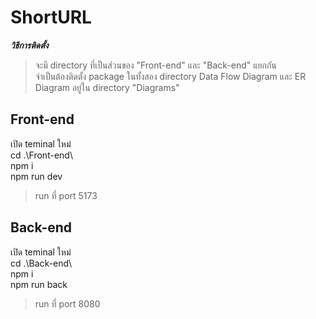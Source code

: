 # ShortURL
***วิธีการติดตั้ง***

> จะมี directory ที่เป็นส่วนของ "Front-end" และ "Back-end" แยกกัน  
> จำเป็นต้องติดตั้ง package ในทั้งสอง directory
> Data Flow Diagram และ ER Diagram อยู่ใน directory "Diagrams"    


## **Front-end**

เปิด teminal ใหม่  
cd .\Front-end\  
npm i  
npm run dev  


> run ที่ port 5173


## **Back-end**

เปิด teminal ใหม่  
cd .\Back-end\  
npm i  
npm run back  

   

> run ที่ port 8080
